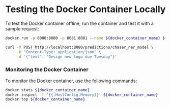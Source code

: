 # Testing the Docker Container Locally

To test the Docker container offline, run the container and test it with a sample request:

```bash
docker run -p 8080:8080 -p 8081:8081 --name ${docker_container_name} ${torchserve_image_name}

curl -X POST http://localhost:8080/predictions/chaser_ner_model \
     -H "Content-Type: application/json" \
     -d '{"text": "Design new logo due Tuesday"}'
```

### Monitoring the Docker Container

To monitor the Docker container, use the following commands:

```bash
docker stats ${docker_container_name}
docker inspect -f '{{.HostConfig.Memory}}' ${docker_container_name}
docker top ${docker_container_name}
```